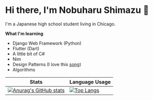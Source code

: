 # Hi there, I'm Nobuharu Shimazu 👋

I'm a Japanese high school student living in Chicago. <br>

**What I'm learning**
 - Django Web Framework (Python)
 - Flutter (Dart)
 - A little bit of C#
 - Nim
 - Design Patterns (I love this [song](https://www.youtube.com/watch?v=YYvOGPMLVDo))
 - Algorithms

| Stats | Language Usage |
| ----------- | ----------- |
| [![Anurag's GitHub stats](https://github-readme-stats.vercel.app/api?username=bichanna&count_private=true&show_icons=true)](https://github.com/anuraghazra/github-readme-stats)| [![Top Langs](https://github-readme-stats.vercel.app/api/top-langs/?username=bichanna&langs_count=6&hide=html,css,javascript&layout=compact)](https://github.com/anuraghazra/github-readme-stats)

